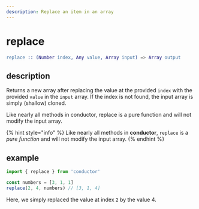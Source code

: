 ```yaml
---
description: Replace an item in an array
---
```


# replace

```erlang
replace :: (Number index, Any value, Array input) => Array output
```

## description

Returns a new array after replacing the value at the provided `index` with the provided `value` in the `input` array. If the index is not found, the input array is simply \(shallow\) cloned.

Like nearly all methods in conductor, replace is a pure function and will not modify the input array.

{% hint style="info" %}
Like nearly all methods in **conductor**, `replace` is a _pure function_ and will not modify the input array.
{% endhint %}

## example

```javascript
import { replace } from 'conductor'

const numbers = [3, 1, 1]
replace(2, 4, numbers) // [3, 1, 4]
```

Here, we simply replaced the value at index `2` by the value 4.

